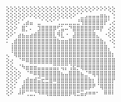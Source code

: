⢕⢕⢕⢕⢕⢕⢕⢕⢕⢕⢕⢕⢕⢕⢕⢕⢕⢕⢕⢕⢕⢕⠕⠕⠕⠕⢕⢕
⢕⢕⢕⢕⢕⠕⠕⢕⢕⢕⢕⢕⢕⢕⢕⢕⢕⠕⠁⣁⣠⣤⣤⣤⣶⣦⡄⢑
⢕⢕⢕⠅⢁⣴⣤⠀⣀⠁⠑⠑⠁⢁⣀⣀⣀⣀⣘⢻⣿⣿⣿⣿⣿⡟⢁⢔
⢕⢕⠕⠀⣿⡁⠄⠀⣹⣿⣿⣿⡿⢋⣥⠤⠙⣿⣿⣿⣿⣿⡿⠿⡟⠀⢔⢕
⢕⠕⠁⣴⣦⣤⣴⣾⣿⣿⣿⣿⣇⠻⣇⠐⠀⣼⣿⣿⣿⣿⣿⣄⠀⠐⢕⢕
⠅⢀⣾⣿⣿⣿⣿⣿⣿⣿⣿⣿⣿⣷⣶⣶⣿⣿⣿⣿⣿⣿⣿⣿⣷⡄⠐⢕
⠀⢸⣿⣿⣿⣿⣿⣿⣿⣿⣿⣿⣿⣿⣿⣿⣿⣿⣿⣿⣿⣿⣿⣿⣿⣿⡄⠐
⢄⠈⢿⣿⣿⣿⣿⣿⣿⣿⣿⣿⣿⣿⣿⣿⣿⣿⣿⣿⣿⣿⣿⣿⣿⣿⣿⡆
⢕⢔⠀⠈⠛⠿⣿⣿⣿⣿⣿⣿⣿⣿⣿⣿⣿⣿⣿⣿⣿⣿⣿⣿⣿⣿⣿⣿
⢕⢕⢄⠈⠳⣶⣶⣶⣤⣤⣤⣤⣭⡍⢭⡍⢨⣯⡛⢿⣿⣿⣿⣿⣿⣿⣿⣿
⢕⢕⢕⢕⠀⠈⠛⠿⢿⣿⣿⣿⣿⣿⣦⣤⣿⣿⣿⣦⣈⠛⢿⢿⣿⣿⣿⣿
⢕⢕⢕⠁⢠⣾⣶⣾⣭⣖⣛⣿⠿⣿⣿⣿⣿⣿⣿⣿⣿⣷⡆⢸⣿⣿⣿⡟
⢕⢕⠅⢀⣾⣿⣿⣿⣿⣿⣿⣿⣿⣿⣿⣿⣿⣿⣿⣿⣿⡿⠟⠈⢿⣿⣿⡇
⢕⠕⠀⠼⠟⢉⣉⡙⠻⠿⢿⣿⣿⣿⣿⣿⡿⢿⣛⣭⡴⠶⠶⠂⠀⠿⠿⠇

<!--
**unityx32/unityx32** is a ✨ _special_ ✨ repository because its `README.md` (this file) appears on your GitHub profile.

Here are some ideas to get you started:

- 🔭 I’m currently working on ...
- 🌱 I’m currently learning ...
- 👯 I’m looking to collaborate on ...
- 🤔 I’m looking for help with ...
- 💬 Ask me about ...
- 📫 How to reach me: ...
- 😄 Pronouns: ...
- ⚡ Fun fact: ...
-->
